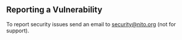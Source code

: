 ## Reporting a Vulnerability

To report security issues send an email to security@nito.org (not for support).


